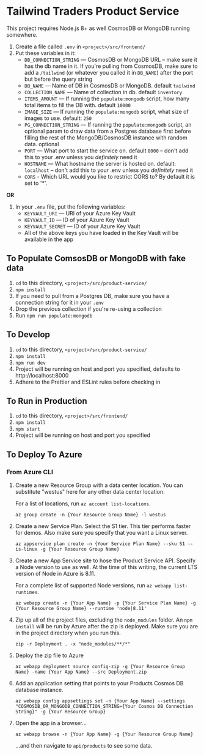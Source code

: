 # Tailwind Traders Product Service

This project requires Node.js 8+ as well CosmosDB or MongoDB running somewhere.

1. Create a file called `.env` in `<project>/src/frontend/`
1. Put these variables in it:
   - `DB_CONNECTION_STRING` — CosmosDB or MongoDB URL – make sure it has the db name in it. If you're pulling from CosmosDB, make sure to add a `/tailwind` (or whatever you called it in `DB_NAME`) after the port but before the query string
   - `DB_NAME` — Name of DB in CosmosDB or MongoDB. default `tailwind`
   - `COLLECTION_NAME` — Name of collection in db. default `inventory`
   - `ITEMS_AMOUNT` — If running the `populate:mongodb` script, how many total items to fill the DB with. default `10000`
   - `IMAGE_SIZE` — If running the `populate:mongodb` script, what size of images to use. default: `250`
   - `PG_CONNECTION_STRING` — If running the `populate:mongodb` script, an optional param to draw data from a Postgres database first before filling the rest of the MongoDB/CosmosDB instance with random data. optional
   - `PORT` — What port to start the service on. default `8000` – don't add this to your .env unless you _definitely_ need it
   - `HOSTNAME` — What hostname the server is hosted on. default: `localhost` – don't add this to your .env unless you _definitely_ need it
   - `CORS` - Which URL would you like to restrict CORS to? By default it is set to '\*'.

**OR**

1. In your `.env` file, put the following variables:
   - `KEYVAULT_URI` — URI of your Azure Key Vault
   - `KEYVAULT_ID` — ID of your Azure Key Vault
   - `KEYVAULT_SECRET` — ID of your Azure Key Vault
   - All of the above keys you have loaded in the Key Vault will be available in the app
   
## To Populate ComsosDB or MongoDB with fake data

1. `cd` to this directory, `<project>/src/product-service/`
1. `npm install`
1. If you need to pull from a Postgres DB, make sure you have a connection string for it in your `.env`
1. Drop the previous collection if you're re-using a collection
1. Run `npm run populate:mongodb`

## To Develop

1. `cd` to this directory, `<project>/src/product-service/`
1. `npm install`
1. `npm run dev`
1. Project will be running on host and port you specified, defaults to http://localhost:8000
1. Adhere to the Prettier and ESLint rules before checking in

## To Run in Production

1. `cd` to this directory, `<project>/src/frontend/`
1. `npm install`
1. `npm start`
1. Project will be running on host and port you specified

## To Deploy To Azure

### From Azure CLI

1. Create a new Resource Group with a data center location. You can substitute "westus" here for any other data center location.

   For a list of locations, run `az account list-locations`.

   ```
   az group create -n {Your Resource Group Name} -l westus
   ```

1. Create a new Service Plan. Select the S1 tier. This tier performs faster for demos. Also make sure you specify that you want a Linux server.
   ```
   az appservice plan create -n {Your Service Plan Name} --sku S1 --is-linux -g {Your Resource Group Name}
   ```
1. Create a new App Service site to hose the Product Service API. Specify a Node version to use as well. At the time of this writing, the current LTS version of Node in Azure is 8.11.

   For a complete list of supported Node versions, run `az webapp list-runtimes`.

   ```
   az webapp create -n {Your App Name} -p {Your Service Plan Name} -g {Your Resource Group Name} --runtime 'node|8.11'
   ```

1. Zip up all of the project files, excluding the `node_modules` folder. An `npm install` will be run by Azure after the zip is deployed. Make sure you are in the project directory when you run this.

   ```
   zip -r Deployment . -x "node_modules/**/*"
   ```

1. Deploy the zip file to Azure

   ```
   az webapp deployment source config-zip -g {Your Resource Group Name} -name {Your App Name} --src Deployment.zip
   ```

1. Add an application setting that points to your Products Cosmos DB database instance.

   ```
   az webapp config appsettings set -n {Your App Name} --settings "COSMOSDB_OR_MONGODB_CONNECTION_STRING={Your Cosmos DB Connection String}" -g {Your Resource Group}
   ```

1. Open the app in a browser...
   ```
   az webapp browse -n {Your App Name} -g {Your Resource Group Name}
   ```
   ...and then navigate to `api/products` to see some data.
